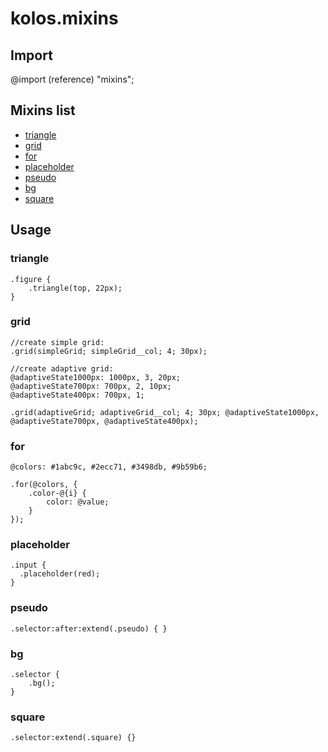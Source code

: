 # kolos.mixins


## Import

@import (reference) "mixins";


## Mixins list

+ [triangle](#triangle)
+ [grid](#grid)
+ [for](#for)
+ [placeholder](#placeholder)
+ [pseudo](#pseudo)
+ [bg](#bg)
+ [square](#square)


## Usage

### triangle

```less
.figure {
	.triangle(top, 22px);
}
```


### grid

```less
//create simple grid:
.grid(simpleGrid; simpleGrid__col; 4; 30px);

//create adaptive grid:
@adaptiveState1000px: 1000px, 3, 20px;
@adaptiveState700px: 700px, 2, 10px;
@adaptiveState400px: 700px, 1;

.grid(adaptiveGrid; adaptiveGrid__col; 4; 30px; @adaptiveState1000px, @adaptiveState700px, @adaptiveState400px);
```



### for

```less
@colors: #1abc9c, #2ecc71, #3498db, #9b59b6;

.for(@colors, {
	.color-@{i} {
		color: @value;
	}
});
```


### placeholder

```less
.input {
  .placeholder(red);
}
```


### pseudo

```less
.selector:after:extend(.pseudo) { }
```


### bg

```less
.selector {
	.bg();
}
```


### square

```less
.selector:extend(.square) {}
```






